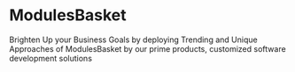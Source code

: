 # ModulesBasket
Brighten Up your Business Goals by deploying Trending and Unique Approaches of ModulesBasket by our prime products, customized software development solutions
